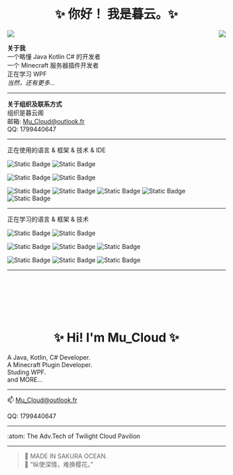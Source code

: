 <h1 align="center">✨ 你好！ 我是暮云。✨</h1>

<img src="https://github-readme-stats.vercel.app/api?username=MuCloudOfficial&show_icons=true&theme=github_dark&card_width=450&card_height=200"/><img align="right" src="https://github-readme-stats.vercel.app/api/top-langs/?username=MuCloudOfficial&layout=compact&theme=github_dark&card_width=300&card_height=400"/>

__关于我__  
一个略懂 Java Kotlin C# 的开发者  
一个 Minecraft 服务器插件开发者  
正在学习 WPF  
_当然，还有更多..._

---

__关于组织及联系方式__  
组织是暮云阁  
邮箱: Mu_Cloud@outlook.fr  
QQ: 1799440647

---

正在使用的语言 & 框架 & 技术 & IDE

![Static Badge](https://img.shields.io/badge/-java-blue?style=for-the-badge&logo=oracle&logoColor=white)
![Static Badge](https://img.shields.io/badge/-kotlin-purple?style=for-the-badge&logo=Kotlin&logoColor=white&color=purple)

![Static Badge](https://img.shields.io/badge/-bukkit-blue?style=for-the-badge)
![Static Badge](https://img.shields.io/badge/-mysql-blue?style=for-the-badge&logo=mysql&logoColor=white)


![Static Badge](https://img.shields.io/badge/-Pycharm-green?style=for-the-badge&logo=pycharm&logoColor=black&labelColor=white)
![Static Badge](https://img.shields.io/badge/-intellij_idea-red?style=for-the-badge&logo=intellijidea&logoColor=black&labelColor=white)
![Static Badge](https://img.shields.io/badge/-datagrip-pink?style=for-the-badge&logo=datagrip&logoColor=black&labelColor=white)
![Static Badge](https://img.shields.io/badge/-webstorm-aqua?style=for-the-badge&logo=webstorm&logoColor=black&labelColor=white)
![Static Badge](https://img.shields.io/badge/-visual_studio-purple?style=for-the-badge&logo=visualstudio)

---

正在学习的语言 & 框架 & 技术

![Static Badge](https://img.shields.io/badge/-C%23-purple?style=for-the-badge&logo=csharp)
![Static Badge](https://img.shields.io/badge/-python-blue?style=for-the-badge&logo=python&logoColor=white)

![Static Badge](https://img.shields.io/badge/-Hadoop-yellow?style=for-the-badge&logo=apachehadoop&logoColor=white)
![Static Badge](https://img.shields.io/badge/-Hive-yellow?style=for-the-badge&logo=apachehive&logoColor=white)
![Static Badge](https://img.shields.io/badge/-gradle-darkgreen?style=for-the-badge&logo=gradle&logoColor=white)

![Static Badge](https://img.shields.io/badge/-forge-black?style=for-the-badge)
![Static Badge](https://img.shields.io/badge/-fabric-black?style=for-the-badge)
![Static Badge](https://img.shields.io/badge/-WPF-blue?style=for-the-badge&logo=microsoft)


---

<br/><br/><br/><br/><br/>


<h1 align="center">✨ Hi! I'm Mu_Cloud ✨</h1>

A Java, Kotlin, C# Developer.  
A Minecraft Plugin Developer.    
Studing WPF.  
and MORE...  

---

📫 Mu_Cloud@outlook.fr  

QQ: 1799440647

---

:atom: The Adv.Tech of Twilight Cloud Pavilion

---

> 💮 MADE IN SAKURA OCEAN.  
> 💮 “纵使深情，难换樱花。”
